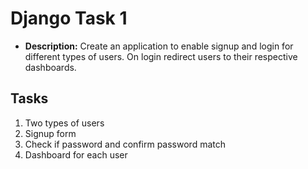 # Django Task 1

- **Description:** Create an application to enable signup and login for different types of users. On login redirect users to their respective dashboards.

## Tasks

1. Two types of users
2. Signup form
3. Check if password and confirm password match
4. Dashboard for each user